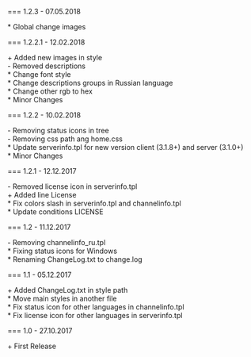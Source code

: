 === 1.2.3 - 07.05.2018

\* Global change images

=== 1.2.2.1 - 12.02.2018

\+ Added new images in style  
\- Removed descriptions  
\* Change font style  
\* Change descriptions groups in Russian language  
\* Change other rgb to hex  
\* Minor Changes

=== 1.2.2 - 10.02.2018

\- Removing status icons in tree  
\- Removing css path ang home.css  
\* Update serverinfo.tpl for new version client (3.1.8+) and server (3.1.0+)  
\* Minor Changes

=== 1.2.1 - 12.12.2017

\- Removed license icon in serverinfo.tpl  
\+ Added line License  
\* Fix colors slash in serverinfo.tpl and channelinfo.tpl  
\* Update conditions LICENSE

=== 1.2 - 11.12.2017

\- Removing channelinfo_ru.tpl  
\* Fixing status icons for Windows  
\* Renaming ChangeLog.txt to change.log

=== 1.1 - 05.12.2017

\+ Added ChangeLog.txt in style path  
\* Move main styles in another file  
\* Fix status icon for other languages in channelinfo.tpl  
\* Fix license icon for other languages in serverinfo.tpl

=== 1.0 - 27.10.2017

\+ First Release